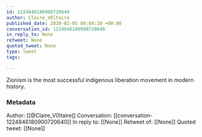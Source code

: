 ```yaml
---
id: 1224846180900720640
author: Claire_V0ltaire
published_date: 2020-02-05 00:04:20 +00:00
conversation_id: 1224846180900720640
in_reply_to: None
retweet: None
quoted_tweet: None
type: tweet
tags:

---
```


Zionism is the most successful indigenous liberation movement in modern history.

### Metadata

Author: [[@Claire_V0ltaire]]
Conversation: [[conversation-1224846180900720640]]
In reply to: [[None]]
Retweet of: [[None]]
Quoted tweet: [[None]]
